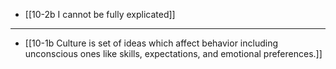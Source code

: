 - [[10-2b I cannot be fully explicated]]
---
- [[10-1b Culture is set of ideas which affect behavior including unconscious ones like skills, expectations, and emotional preferences.]]
